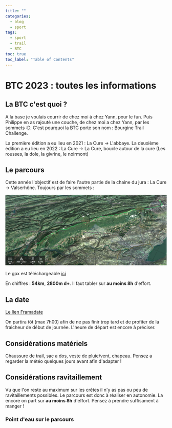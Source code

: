 ```yaml
---
title: ""
categories:
  - blog
  - sport
tags:
  - sport
  - trail
  - BTC
toc: true
toc_label: "Table of Contents"
---
```


# BTC 2023 : toutes les informations

## La BTC c'est quoi ?

A la base je voulais courrir de chez moi à chez Yann, pour le fun. Puis Philippe en as rajouté une couche, de chez moi a chez Yann, par les sommets :D. C'est pourquoi la BTC porte son nom : Bourgine Trail Challenge.

La première édition a eu lieu en 2021 : La Cure -> L'abbaye.
La deuxième édition a eu lieu en 2022 : La Cure -> La Cure, boucle autour de la cure (Les rousses, la dole, la givrine, le noirmont)

## Le parcours

Cette année l'objectif est de faire l'autre partie de la chaine du jura : La Cure -> Valserhône. Toujours par les sommets :

![fatmap](/assets/images/2023/btc/fatmap.png)

Le gpx est téléchargeable [ici](/assets/fichiers/BTC_2023.gpx)

En chiffres : __54km__, __2800m d+__. Il faut tabler sur __au moins 8h__ d'effort.

## La date

[Le lien Framadate](https://framadate.org/o9WqDGa6q4FODbjF)

On partira tôt (max 7h00) afin de ne pas finir trop tard et de profiter de la fraicheur de début de journée. L'heure de départ est encore à préciser.

## Considérations matériels

Chaussure de trail, sac a dos, veste de pluie/vent, chapeau. Pensez a regarder la météo quelques jours avant afin d'adapter !

## Considérations ravitaillement

Vu que l'on reste au maximum sur les crêtes il n'y as pas ou peu de ravitaillements possibles. Le parcours est donc à réaliser en autonomie. La encore on part sur __au moins 8h__ d'effort. Pensez à prendre suffisament à manger !

### Point d'eau sur le parcours

